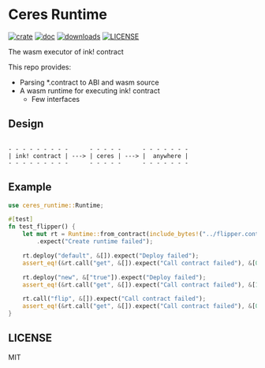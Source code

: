 # Ceres Runtime

[![crate](https://img.shields.io/crates/v/ceres-runtime.svg)](https://crates.io/crates/ceres-runtime)
[![doc](https://img.shields.io/badge/current-docs-brightgreen.svg)](https://docs.rs/ceres-runtime/)
[![downloads](https://img.shields.io/crates/d/ceres-runtime.svg)](https://crates.io/crates/ceres-runtime)
[![LICENSE](https://img.shields.io/crates/l/ceres-runtime.svg)](https://choosealicense.com/licenses/apache-2.0/)

The wasm executor of ink! contract

This repo provides:

* Parsing *.contract to ABI and wasm source
* A wasm runtime for executing ink! contract
  * Few interfaces
  
## Design

``` text

- - - - - - - - -      - - - - -      - - - - - - -
| ink! contract | ---> | ceres | ---> |  anywhere |
- - - - - - - - -      - - - - -      - - - - - - -

```

## Example

```rust
use ceres_runtime::Runtime;

#[test]
fn test_flipper() {
    let mut rt = Runtime::from_contract(include_bytes!("../flipper.contract"))
        .expect("Create runtime failed");

    rt.deploy("default", &[]).expect("Deploy failed");
    assert_eq!(&rt.call("get", &[]).expect("Call contract failed"), &[0]);

    rt.deploy("new", &["true"]).expect("Deploy failed");
    assert_eq!(&rt.call("get", &[]).expect("Call contract failed"), &[1]);

    rt.call("flip", &[]).expect("Call contract failed");
    assert_eq!(&rt.call("get", &[]).expect("Call contract failed"), &[0]);
}
```

## LICENSE

MIT
